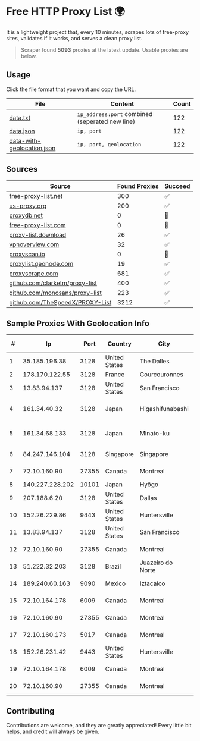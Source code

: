 
# Free HTTP Proxy List 🌍

It is a lightweight project that, every 10 minutes, scrapes lots of free-proxy sites, validates if it works, and serves a clean proxy list.


> Scraper found **5093** proxies at the latest update. Usable proxies are below.

## Usage

Click the file format that you want and copy the URL.


|File|Content|Count|
|----|-------|-----|
|[data.txt](https://raw.githubusercontent.com/themiralay/Proxy-List-World/master/data.txt)|`ip_address:port` combined (seperated new line)|122|
|[data.json](https://raw.githubusercontent.com/themiralay/Proxy-List-World/master/data.json)|`ip, port`|122|
|[data-with-geolocation.json](https://raw.githubusercontent.com/themiralay/Proxy-List-World/master/data-with-geolocation.json)|`ip, port, geolocation`|122|

## Sources

|Source|Found Proxies|Succeed|
|------|-------------|-------|
|[free-proxy-list.net](https://free-proxy-list.net)|300|✅|
|[us-proxy.org](https://www.us-proxy.org)|200|✅|
|[proxydb.net](http://proxydb.net)|0|🚫|
|[free-proxy-list.com](https://free-proxy-list.com/?page=&port=&type%5B%5D=http&type%5B%5D=https&up_time=0&search=Search)|0|🚫|
|[proxy-list.download](https://www.proxy-list.download/HTTP)|26|✅|
|[vpnoverview.com](https://vpnoverview.com/privacy/anonymous-browsing/free-proxy-servers)|32|✅|
|[proxyscan.io](https://www.proxyscan.io)|0|🚫|
|[proxylist.geonode.com](https://proxylist.geonode.com/api/proxy-list?limit=300&page=1&sort_by=lastChecked&sort_type=desc&protocols=http,https)|19|✅|
|[proxyscrape.com](https://api.proxyscrape.com/v2/?request=displayproxies&protocol=http&timeout=10000&country=all&ssl=all&anonymity=all)|681|✅|
|[github.com/clarketm/proxy-list](https://raw.githubusercontent.com/clarketm/proxy-list/master/proxy-list-raw.txt)|400|✅|
|[github.com/monosans/proxy-list](https://raw.githubusercontent.com/monosans/proxy-list/main/proxies/http.txt)|223|✅|
|[github.com/TheSpeedX/PROXY-List](https://raw.githubusercontent.com/TheSpeedX/PROXY-List/master/http.txt)|3212|✅|


## Sample Proxies With Geolocation Info

|#|Ip|Port|Country|City|Internet Service Provider|
|-|--|----|-------|----|-------------------------|
|1|35.185.196.38|3128|United States|The Dalles|Google LLC|
|2|178.170.122.55|3128|France|Courcouronnes|Ikoula Ripe|
|3|13.83.94.137|3128|United States|San Francisco|Microsoft Corporation|
|4|161.34.40.32|3128|Japan|Higashifunabashi|NTT PC Communications, Inc.|
|5|161.34.68.133|3128|Japan|Minato-ku|NTT PC Communications, Inc.|
|6|84.247.146.104|3128|Singapore|Singapore|Contabo Asia Private Limited|
|7|72.10.160.90|27355|Canada|Montreal|GloboTech Communications|
|8|140.227.228.202|10101|Japan|Hyōgo|InfoSphere|
|9|207.188.6.20|3128|United States|Dallas|Latitude.sh|
|10|152.26.229.86|9443|United States|Huntersville|MCNC|
|11|13.83.94.137|3128|United States|San Francisco|Microsoft Corporation|
|12|72.10.160.90|27355|Canada|Montreal|GloboTech Communications|
|13|51.222.32.203|3128|Brazil|Juazeiro do Norte|OVH Hosting|
|14|189.240.60.163|9090|Mexico|Iztacalco|Uninet S.A. de C.V.|
|15|72.10.164.178|6009|Canada|Montreal|GloboTech Communications|
|16|72.10.160.90|27355|Canada|Montreal|GloboTech Communications|
|17|72.10.160.173|5017|Canada|Montreal|GloboTech Communications|
|18|152.26.231.42|9443|United States|Huntersville|MCNC|
|19|72.10.164.178|6009|Canada|Montreal|GloboTech Communications|
|20|72.10.160.90|27355|Canada|Montreal|GloboTech Communications|



## Contributing

Contributions are welcome, and they are greatly appreciated! Every
little bit helps, and credit will always be given.

